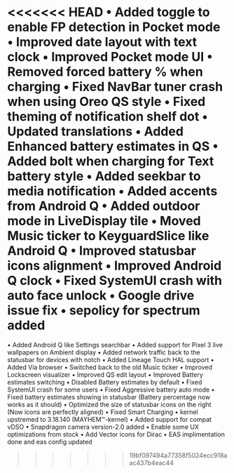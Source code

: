 <<<<<<< HEAD
• Added toggle to enable FP detection in Pocket mode
• Improved date layout with text clock
• Improved Pocket mode UI
• Removed forced battery % when charging
• Fixed NavBar tuner crash when using Oreo QS style
• Fixed theming of notification shelf dot
• Updated translations
• Added Enhanced battery estimates in QS
• Added bolt when charging for Text battery style
• Added seekbar to media notification
• Added accents from Android Q
• Added outdoor mode in LiveDisplay tile
• Moved Music ticker to KeyguardSlice like Android Q
• Improved statusbar icons alignment
• Improved Android Q clock
• Fixed SystemUI crash with auto face unlock
• Google drive issue fix
• sepolicy for spectrum added
=======
• Added Android Q like Settings searchbar
• Added support for Pixel 3 live wallpapers on Ambient display
• Added network traffic back to the statusbar for devices with notch
• Added Lineage Touch HAL support
• Added Via browser
• Switched back to the old Music ticker
• Improved Lockscreen visualizer
• Improved QS edit layout
• Improved Battery estimates switching
• Disabled Battery estimates by default
• Fixed SystemUI crash for some users
• Fixed Aggressive battery auto mode
• Fixed battery estimates showing in statusbar
  (Battery percentage now works as it should)
• Optimized the size of statusbar icons on the right
  (Now icons are perfectly aligned)
• Fixed Smart Charging
• kernel upstremed to 3.18.140 (MAYHEM™-kernel)
• Added support for compat vDSO
• Snapdragon camera version-2.0 added
• Enable some UX optimizations from stock
• Add Vector icons for Dirac 
• EAS implimentation done and eas config updated
>>>>>>> 19bf097494a77358f5024ecc918aac437b4eac44
